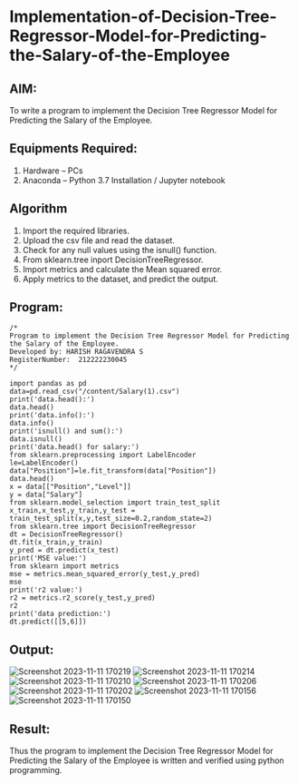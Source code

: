 # Implementation-of-Decision-Tree-Regressor-Model-for-Predicting-the-Salary-of-the-Employee

## AIM:
To write a program to implement the Decision Tree Regressor Model for Predicting the Salary of the Employee.

## Equipments Required:
1. Hardware – PCs
2. Anaconda – Python 3.7 Installation / Jupyter notebook

## Algorithm
1. Import the required libraries.
2. Upload the csv file and read the dataset.
3. Check for any null values using the isnull() function.
4. From sklearn.tree inport DecisionTreeRegressor.
5. Import metrics and calculate the Mean squared error.
6. Apply metrics to the dataset, and predict the output.
## Program:
```
/*
Program to implement the Decision Tree Regressor Model for Predicting the Salary of the Employee.
Developed by: HARISH RAGAVENDRA S
RegisterNumber:  212222230045
*/
```
```
import pandas as pd
data=pd.read_csv("/content/Salary(1).csv")
print('data.head():')
data.head()
print('data.info():')
data.info()
print('isnull() and sum():')
data.isnull()
print('data.head() for salary:')
from sklearn.preprocessing import LabelEncoder
le=LabelEncoder()
data["Position"]=le.fit_transform(data["Position"])
data.head()
x = data[["Position","Level"]]
y = data["Salary"]
from sklearn.model_selection import train_test_split
x_train,x_test,y_train,y_test = train_test_split(x,y,test_size=0.2,random_state=2)
from sklearn.tree import DecisionTreeRegressor
dt = DecisionTreeRegressor()
dt.fit(x_train,y_train)
y_pred = dt.predict(x_test)
print('MSE value:')
from sklearn import metrics
mse = metrics.mean_squared_error(y_test,y_pred)
mse
print('r2 value:')
r2 = metrics.r2_score(y_test,y_pred)
r2
print('data prediction:')
dt.predict([[5,6]])
```

## Output:
![Screenshot 2023-11-11 170219](https://github.com/harish-ragavendra-25/Implementation-of-Decision-Tree-Regressor-Model-for-Predicting-the-Salary-of-the-Employee/assets/114852180/b76ed29c-0198-451b-9834-775b0e136c01)
![Screenshot 2023-11-11 170214](https://github.com/harish-ragavendra-25/Implementation-of-Decision-Tree-Regressor-Model-for-Predicting-the-Salary-of-the-Employee/assets/114852180/bdad626e-b236-4575-9613-a63fdd0f8be4)
![Screenshot 2023-11-11 170210](https://github.com/harish-ragavendra-25/Implementation-of-Decision-Tree-Regressor-Model-for-Predicting-the-Salary-of-the-Employee/assets/114852180/f7d1b826-10d0-4439-905c-c35004c7950e)
![Screenshot 2023-11-11 170206](https://github.com/harish-ragavendra-25/Implementation-of-Decision-Tree-Regressor-Model-for-Predicting-the-Salary-of-the-Employee/assets/114852180/91e4e187-44dd-4a86-bf1a-6f6872f99bf2)
![Screenshot 2023-11-11 170202](https://github.com/harish-ragavendra-25/Implementation-of-Decision-Tree-Regressor-Model-for-Predicting-the-Salary-of-the-Employee/assets/114852180/042dc4a6-77c0-42d1-8dd0-7e603f48c926)
![Screenshot 2023-11-11 170156](https://github.com/harish-ragavendra-25/Implementation-of-Decision-Tree-Regressor-Model-for-Predicting-the-Salary-of-the-Employee/assets/114852180/d0febd40-cb73-43bb-aa7a-e40022392651)
![Screenshot 2023-11-11 170150](https://github.com/harish-ragavendra-25/Implementation-of-Decision-Tree-Regressor-Model-for-Predicting-the-Salary-of-the-Employee/assets/114852180/eea3ad61-31fe-42de-a0db-beba5b11af40)

## Result:
Thus the program to implement the Decision Tree Regressor Model for Predicting the Salary of the Employee is written and verified using python programming.
